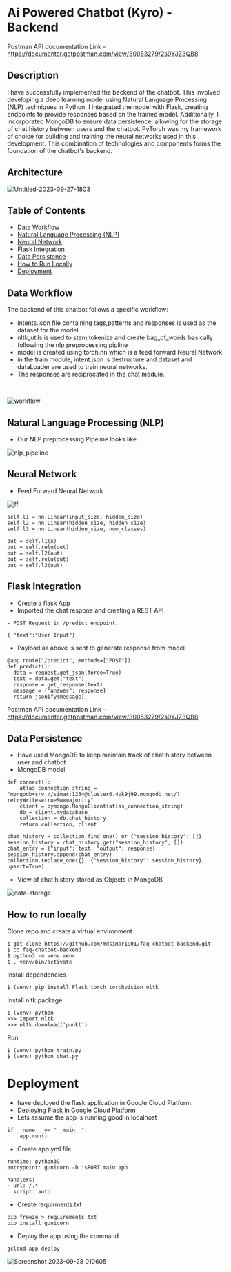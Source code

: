# Ai Powered Chatbot (Kyro) - Backend

Postman API documentation Link - https://documenter.getpostman.com/view/30053279/2s9YJZ3QB8

## Description

I have successfully implemented the backend of the chatbot. This involved developing a deep learning model using Natural Language Processing (NLP) techniques in Python. I integrated the model with Flask, creating endpoints to provide responses based on the trained model. Additionally, I incorporated MongoDB to ensure data persistence, allowing for the storage of chat history between users and the chatbot. PyTorch was my framework of choice for building and training the neural networks used in this development. This combination of technologies and components forms the foundation of the chatbot's backend.

## Architecture
![Untitled-2023-09-27-1803](https://github.com/mdsimar1901/faq-chatbot-backend/assets/66200713/cceabfd7-4520-40a8-bb3f-82f51706a13e)

## Table of Contents
- [Data Workflow](#backend-workflow)
- [Natural Language Processing (NLP)](#natural-language-processing-nlp)
- [Neural Network](#neural-network)
- [Flask Integration](#flask-integration)
- [Data Persistence](#data-persistence)
- [How to Run Locally](#how-to-run-locally)
- [Deployment](#deployment)


## Data Workflow

The backend of this chatbot follows a specific workflow:

- intents.json file containing tags,patterns and responses is used as the dataset for the model.
- nltk_utils is used to stem,tokenize and create bag_of_words basically following the nlp preprocessing pipline
- model is created using torch.nn which is a feed forward Neural Network.
- in the train module, intent.json is destructure and dataset and dataLoader are used to train neural networks.
- The responses are reciprocated in the chat module.
<br/>

![workflow](https://github.com/mdsimar1901/faq-chatbot-backend/assets/66200713/2898f4cb-805d-403d-aacf-42c1f54eee00)

## Natural Language Processing (NLP)
- Our NLP preprocessing Pipeline looks like

![nlp_pipeline](https://github.com/mdsimar1901/faq-chatbot-backend/assets/66200713/6aa58fac-a672-4a93-be56-97acd598da4a)

## Neural Network
- Feed Forward Neural Network

![ff](https://github.com/mdsimar1901/faq-chatbot-backend/assets/66200713/9c8b7a47-2875-4f38-9aa6-22d997b43be5)

```
self.l1 = nn.Linear(input_size, hidden_size)
self.l2 = nn.Linear(hidden_size, hidden_size)
self.l3 = nn.Linear(hidden_size, num_classes)
```
```
out = self.l1(x)
out = self.relu(out)
out = self.l2(out)
out = self.relu(out)
out = self.l3(out)
```

## Flask Integration
- Create a flask App
- Imported the chat respone and creating a REST API
```
- POST Request in /predict endpoint.
```
```
{ "text":"User Input"}
```
- Payload as above is sent to generate response from model

```
@app.route("/predict", methods=["POST"])
def predict():
  data = request.get_json(force=True)
  text = data.get("text")
  response = get_response(text)
  message = {"answer": response}
  return jsonify(message)
```

Postman API documentation Link - https://documenter.getpostman.com/view/30053279/2s9YJZ3QB8

## Data Persistence
- Have used MongoDB to keep maintain track of chat history between user and chatbot
- MongoDB model
```
def connect():
    atlas_connection_string = "mongodb+srv://simar:1234@cluster0.4vk9j99.mongodb.net/?retryWrites=true&w=majority"
    client = pymongo.MongoClient(atlas_connection_string)
    db = client.mydatabase
    collection = db.chat_history
    return collection, client
```
```
chat_history = collection.find_one() or {"session_history": []}
session_history = chat_history.get("session_history", [])
chat_entry = {"input": text, "output": response}
session_history.append(chat_entry)
collection.replace_one({}, {"session_history": session_history}, upsert=True)
```
- View of chat history stored as Objects in MongoDB

![data-storage](https://github.com/mdsimar1901/faq-chatbot-backend/assets/66200713/1031c1ca-307c-40b3-958d-bf864f6978ca)

## How to run locally

Clone repo and create a virtual environment

```
$ git clone https://github.com/mdsimar1901/faq-chatbot-backend.git
$ cd faq-chatbot-backend
$ python3 -m venv venv
$ . venv/bin/activate
```

Install dependencies

```
$ (venv) pip install Flask torch torchvision nltk
```

Install nltk package

```
$ (venv) python
>>> import nltk
>>> nltk.download('punkt')
```
Run

```
$ (venv) python train.py
$ (venv) python chat.py
```

# Deployment 
- have deployed the flask application in Google Cloud Platform.
- Deploying Flask in Google Cloud Platform
- Lets assume the app is running good in localhost
```
if __name__ == "__main__":
    app.run()
```
- Create app.yml file
```
runtime: python39
entrypoint: gunicorn -b :$PORT main:app

handlers:
- url: /.*
  script: auto
```
- Create requirments.txt
```
pip freeze > requirements.txt
pip install gunicorn
```
- Deploy the app using the command
```
gcloud app deploy
```

![Screenshot 2023-09-28 010605](https://github.com/mdsimar1901/faq-chatbot-backend/assets/66200713/3d3059c8-4902-4982-9d45-9db3261c9354)
